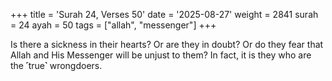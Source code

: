 +++
title = 'Surah 24, Verses 50'
date = '2025-08-27'
weight = 2841
surah = 24
ayah = 50
tags = ["allah", "messenger"]
+++

Is there a sickness in their hearts? Or are they in doubt? Or do they fear that Allah and His Messenger will be unjust to them? In fact, it is they who are the ˹true˺ wrongdoers.